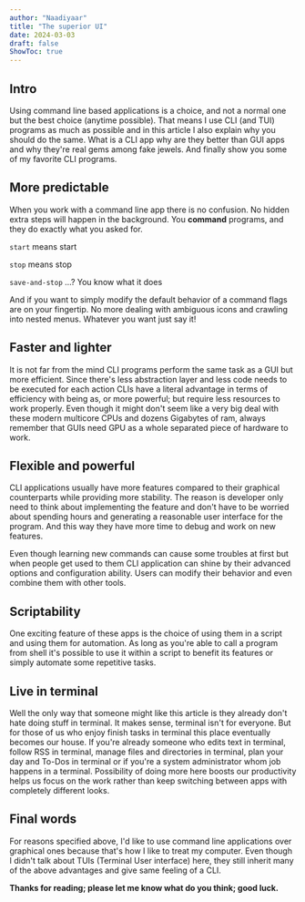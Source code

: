 ```yaml
---
author: "Naadiyaar"
title: "The superior UI"
date: 2024-03-03
draft: false 
ShowToc: true
---
```

## Intro
Using command line based applications is a choice, and not a normal one but the best choice (anytime possible).
That means I use CLI (and TUI) programs as much as possible and in this article I also explain why you should do the same.
What is a CLI app why are they better than GUI apps and why they're real gems among fake jewels.
And finally show you some of my favorite CLI programs.

## More predictable
When you work with a command line app there is no confusion. No hidden extra steps will happen in the background.
You **command** programs, and they do exactly what you asked for.

`start` means start

`stop` means stop

`save-and-stop` ...? You know what it does

And if you want to simply modify the default behavior of a command flags are on your fingertip.
No more dealing with ambiguous icons and crawling into nested menus.
Whatever you want just say it!

## Faster and lighter
It is not far from the mind CLI programs perform the same task as a GUI but more efficient.
Since there's less abstraction layer and less code needs to be executed for each action CLIs have a literal advantage in terms of efficiency with being as, or more powerful; but require less resources to work properly.
Even though it might don't seem like a very big deal with these modern multicore CPUs and dozens Gigabytes of ram, always remember that GUIs need GPU as a whole separated piece of hardware to work.

## Flexible and powerful
CLI applications usually have more features compared to their graphical counterparts while providing more stability.
The reason is developer only need to think about implementing the feature and don't have to be worried about spending hours and generating a reasonable user interface for the program.
And this way they have more time to debug and work on new features.

Even though learning new commands can cause some troubles at first but when people get used to them CLI application can shine by their advanced options and configuration ability.
Users can modify their behavior and even combine them with other tools.

## Scriptability
One exciting feature of these apps is the choice of using them in a script and using them for automation.
As long as you're able to call a program from shell it's possible to use it within a script to benefit its features or simply automate some repetitive tasks. 

## Live in terminal
Well the only way that someone might like this article is they already don't hate doing stuff in terminal.
It makes sense, terminal isn't for everyone. 
But for those of us who enjoy finish tasks in terminal this place eventually becomes our house.
If you're already someone who edits text in terminal, follow RSS in terminal, manage files and directories in terminal, plan your day and To-Dos in terminal or if you're a system administrator whom job happens in a terminal.
Possibility of doing more here boosts our productivity helps us focus on the work rather than keep switching between apps with completely different looks.

## Final words
For reasons specified above, I'd like to use command line applications over graphical ones because that's how I like to treat my computer.
Even though I didn't talk about TUIs (Terminal User interface) here, they still inherit many of the above advantages and give same feeling of a CLI.

**Thanks for reading; please let me know what do you think; good luck.**
